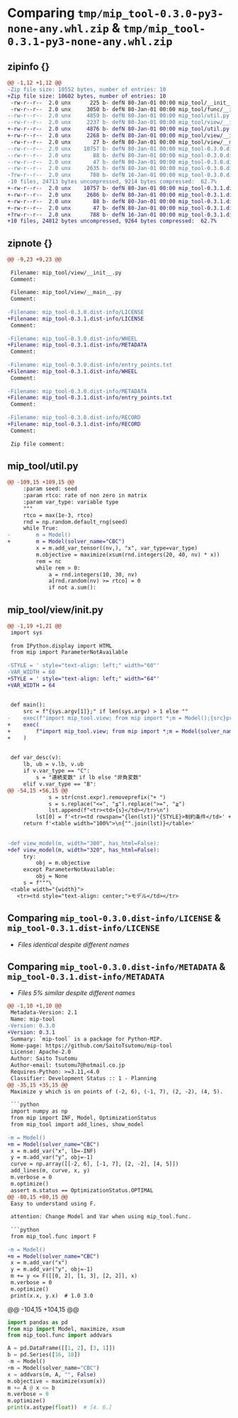 # Comparing `tmp/mip_tool-0.3.0-py3-none-any.whl.zip` & `tmp/mip_tool-0.3.1-py3-none-any.whl.zip`

## zipinfo {}

```diff
@@ -1,12 +1,12 @@
-Zip file size: 10552 bytes, number of entries: 10
+Zip file size: 10602 bytes, number of entries: 10
 -rw-r--r--  2.0 unx      225 b- defN 80-Jan-01 00:00 mip_tool/__init__.py
 -rw-r--r--  2.0 unx     3050 b- defN 80-Jan-01 00:00 mip_tool/func/__init__.py
--rw-r--r--  2.0 unx     4859 b- defN 80-Jan-01 00:00 mip_tool/util.py
--rw-r--r--  2.0 unx     2237 b- defN 80-Jan-01 00:00 mip_tool/view/__init__.py
+-rw-r--r--  2.0 unx     4876 b- defN 80-Jan-01 00:00 mip_tool/util.py
+-rw-r--r--  2.0 unx     2268 b- defN 80-Jan-01 00:00 mip_tool/view/__init__.py
 -rw-r--r--  2.0 unx       27 b- defN 80-Jan-01 00:00 mip_tool/view/__main__.py
--rw-r--r--  2.0 unx    10757 b- defN 80-Jan-01 00:00 mip_tool-0.3.0.dist-info/LICENSE
--rw-r--r--  2.0 unx       88 b- defN 80-Jan-01 00:00 mip_tool-0.3.0.dist-info/WHEEL
--rw-r--r--  2.0 unx       47 b- defN 80-Jan-01 00:00 mip_tool-0.3.0.dist-info/entry_points.txt
--rw-r--r--  2.0 unx     2635 b- defN 80-Jan-01 00:00 mip_tool-0.3.0.dist-info/METADATA
-?rw-r--r--  2.0 unx      788 b- defN 16-Jan-01 00:00 mip_tool-0.3.0.dist-info/RECORD
-10 files, 24713 bytes uncompressed, 9214 bytes compressed:  62.7%
+-rw-r--r--  2.0 unx    10757 b- defN 80-Jan-01 00:00 mip_tool-0.3.1.dist-info/LICENSE
+-rw-r--r--  2.0 unx     2686 b- defN 80-Jan-01 00:00 mip_tool-0.3.1.dist-info/METADATA
+-rw-r--r--  2.0 unx       88 b- defN 80-Jan-01 00:00 mip_tool-0.3.1.dist-info/WHEEL
+-rw-r--r--  2.0 unx       47 b- defN 80-Jan-01 00:00 mip_tool-0.3.1.dist-info/entry_points.txt
+?rw-r--r--  2.0 unx      788 b- defN 16-Jan-01 00:00 mip_tool-0.3.1.dist-info/RECORD
+10 files, 24812 bytes uncompressed, 9264 bytes compressed:  62.7%
```

## zipnote {}

```diff
@@ -9,23 +9,23 @@
 
 Filename: mip_tool/view/__init__.py
 Comment: 
 
 Filename: mip_tool/view/__main__.py
 Comment: 
 
-Filename: mip_tool-0.3.0.dist-info/LICENSE
+Filename: mip_tool-0.3.1.dist-info/LICENSE
 Comment: 
 
-Filename: mip_tool-0.3.0.dist-info/WHEEL
+Filename: mip_tool-0.3.1.dist-info/METADATA
 Comment: 
 
-Filename: mip_tool-0.3.0.dist-info/entry_points.txt
+Filename: mip_tool-0.3.1.dist-info/WHEEL
 Comment: 
 
-Filename: mip_tool-0.3.0.dist-info/METADATA
+Filename: mip_tool-0.3.1.dist-info/entry_points.txt
 Comment: 
 
-Filename: mip_tool-0.3.0.dist-info/RECORD
+Filename: mip_tool-0.3.1.dist-info/RECORD
 Comment: 
 
 Zip file comment:
```

## mip_tool/util.py

```diff
@@ -109,15 +109,15 @@
     :param seed: seed
     :param rtco: rate of non zero in matrix
     :param var_type: variable type
     """
     rtco = max(1e-3, rtco)
     rnd = np.random.default_rng(seed)
     while True:
-        m = Model()
+        m = Model(solver_name="CBC")
         x = m.add_var_tensor((nv,), "x", var_type=var_type)
         m.objective = maximize(xsum(rnd.integers(20, 40, nv) * x))
         rem = nc
         while rem > 0:
             a = rnd.integers(10, 30, nv)
             a[rnd.random(nv) >= rtco] = 0
             if not a.sum():
```

## mip_tool/view/__init__.py

```diff
@@ -1,19 +1,21 @@
 import sys
 
 from IPython.display import HTML
 from mip import ParameterNotAvailable
 
-STYLE = ' style="text-align: left;" width="60"'
-VAR_WIDTH = 60
+STYLE = ' style="text-align: left;" width="64"'
+VAR_WIDTH = 64
 
 
 def main():
     src = f"{sys.argv[1]};" if len(sys.argv) > 1 else ""
-    exec(f"import mip_tool.view; from mip import *;m = Model();{src}print(view_model(m).data)")
+    exec(
+        f"import mip_tool.view; from mip import *;m = Model(solver_name='CBC');{src}print(view_model(m).data)"
+    )
 
 
 def var_desc(v):
     lb, ub = v.lb, v.ub
     if v.var_type == "C":
         s = "連続変数" if lb else "非負変数"
     elif v.var_type == "B":
@@ -54,15 +56,15 @@
             s = str(cnst.expr).removeprefix("+ ")
             s = s.replace("<=", "≦").replace(">=", "≧")
             lst.append(f"<tr><td>{s}</td></tr>\n")
         lst[0] = f'<tr><td rowspan="{len(lst)}"{STYLE}>制約条件</td>' + lst[0][4:]
     return f'<table width="100%">\n{"".join(lst)}</table>'
 
 
-def view_model(m, width="300", has_html=False):
+def view_model(m, width="320", has_html=False):
     try:
         obj = m.objective
     except ParameterNotAvailable:
         obj = None
     s = f"""\
 <table width="{width}">
   <tr><td style="text-align: center;">モデル</td></tr>
```

## Comparing `mip_tool-0.3.0.dist-info/LICENSE` & `mip_tool-0.3.1.dist-info/LICENSE`

 * *Files identical despite different names*

## Comparing `mip_tool-0.3.0.dist-info/METADATA` & `mip_tool-0.3.1.dist-info/METADATA`

 * *Files 5% similar despite different names*

```diff
@@ -1,10 +1,10 @@
 Metadata-Version: 2.1
 Name: mip-tool
-Version: 0.3.0
+Version: 0.3.1
 Summary: `mip-tool` is a package for Python-MIP.
 Home-page: https://github.com/SaitoTsutomu/mip-tool
 License: Apache-2.0
 Author: Saito Tsutomu
 Author-email: tsutomu7@hotmail.co.jp
 Requires-Python: >=3.11,<4.0
 Classifier: Development Status :: 1 - Planning
@@ -35,15 +35,15 @@
 Maximize y which is on points of (-2, 6), (-1, 7), (2, -2), (4, 5).
 
 ```python
 import numpy as np
 from mip import INF, Model, OptimizationStatus
 from mip_tool import add_lines, show_model
 
-m = Model()
+m = Model(solver_name="CBC")
 x = m.add_var("x", lb=-INF)
 y = m.add_var("y", obj=-1)
 curve = np.array([[-2, 6], [-1, 7], [2, -2], [4, 5]])
 add_lines(m, curve, x, y)
 m.verbose = 0
 m.optimize()
 assert m.status == OptimizationStatus.OPTIMAL
@@ -80,15 +80,15 @@
 Easy to understand using F.
 
 attention: Change Model and Var when using mip_tool.func.
 
 ```python
 from mip_tool.func import F
 
-m = Model()
+m = Model(solver_name="CBC")
 x = m.add_var("x")
 y = m.add_var("y", obj=-1)
 m += y <= F([[0, 2], [1, 3], [2, 2]], x)
 m.verbose = 0
 m.optimize()
 print(x.x, y.x)  # 1.0 3.0
 ```
@@ -104,15 +104,15 @@
 ```python
 import pandas as pd
 from mip import Model, maximize, xsum
 from mip_tool.func import addvars
 
 A = pd.DataFrame([[1, 2], [3, 1]])
 b = pd.Series([16, 18])
-m = Model()
+m = Model(solver_name="CBC")
 x = addvars(m, A, "", False)
 m.objective = maximize(xsum(x))
 m += A @ x <= b
 m.verbose = 0
 m.optimize()
 print(x.astype(float))  # [4. 6.]
 ```
```

